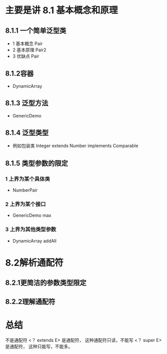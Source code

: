# 主要是讲 8.1 基本概念和原理


## 8.1.1 一个简单泛型类
   * 1 基本概念 Pair
   * 2 基本原理 Pair2
   * 3 优缺点 Pair

## 8.1.2容器 
  * DynamicArray

## 8.1.3 泛型方法
  * GenericDemo

## 8.1.4 泛型类型
   * 例如包装类  Integer extends Number implements Comparable<Integer>

## 8.1.5 类型参数的限定
 
  ### 1 上界为某个具体类
  * NumberPair 
  ### 2 上界为某个接口
  * GenericDemo max
  ### 3 上界为其他类型参数
   * DynamicArray addAll

# 8.2解析通配符
 ## 8.2.1更简洁的参数类型限定

 ## 8.2.2理解通配符
 

# 总结
 <T extends E>  不是通配符
 <？ extends E> 是通配符， 这种通配符只读，不能写
<？ super E>  是通配符，  这种只能写，不能多。
   